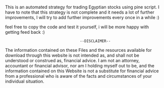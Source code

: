 This is an automated strategy for trading Egyptian stocks using pine script.
I have to note that this strategy is not complete and it needs a lot of further 
improvements, I will try to add further improvements every once in a while :)

feel free to copy the code and test it yourself, i will be more happy with getting feed back :)


                                      --DISCLAIMER--

The information contained on these Files and the resources available for download through this
website is not intended as, and shall not be understood or construed as, financial advice. I am not an
attorney, accountant or financial advisor, nor am I holding myself out to be, and the information
contained on this Website is not a substitute for financial advice from a professional who is aware of
the facts and circumstances of your individual situation. 

